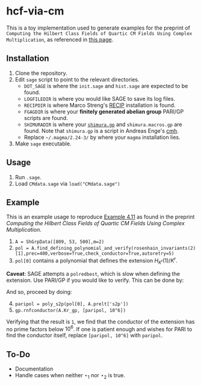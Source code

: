 # hcf-via-cm

This is a toy implementation used to generate examples for the preprint of `Computing the Hilbert Class Fields of Quartic CM Fields Using Complex Multiplication`, as referenced in [this page](https://math.guissmo.com/pubs.php).

## Installation

1. Clone the repository.
2. Edit `sage` script to point to the relevant directories.
   - `DOT_SAGE` is where the `init.sage` and `hist.sage` are expected to be found.
   - `LOGFILEDIR` is where you would like SAGE to save its log files.
   - `RECIPDIR` is where Marco Streng's [RECIP](https://github.com/mstreng/recip) installation is found.
   - `FGAGDIR` is where your __finitely generated abelian group__ PARI/GP scripts are found.
   - `SHIMURADIR` is where your [`shimura.gp`](https://gitlab.inria.fr/cmh/cmh/-/blob/master/scripts/shimura.gp) and `shimura.macros.gp` are found.
     Note that `shimura.gp` is a script in Andreas Enge's [cmh](https://gitlab.inria.fr/cmh/).
   - Replace `~/.magma/2.24-3/` by where your `magma` installation lies.
3. Make `sage` executable.

## Usage

1. Run `.sage`.
2. Load `CMdata.sage` via `load("CMdata.sage")`

## Example 

This is an example usage to reproduce [Example 4.11](https://math.guissmo.com/pubs.php) as found in the preprint _Computing the Hilbert Class Fields of Quartic CM Fields Using Complex Multiplication_.

1. `A = ShGrpData([809, 53, 500],m=2)`
2. `pol = A.find_defining_polynomial_and_verify(rosenhain_invariants(2)[1],prec=400,verbose=True,check_conductor=True,autoretry=5)`
3. `pol[0]` contains a polynomial that defines the extension $H_{K^r}(1) / K^r$.

__Caveat__: SAGE attempts a `polredbest`, which is slow when defining the extension. Use PARI/GP if you would like to verify. This can be done by:

And so, proceed by doing:

4. `paripol = poly_s2p(pol[0], A.prelt['s2p'])`
5. `gp.rnfconductor(A.Kr_gp, [paripol, 10^6])`

Verifying that the result is `1`, we find that the conductor of the extension has no prime factors below $10^6$. If one is patient enough and wishes for PARI to find the conductor itself, replace `[paripol, 10^6]` with `paripol`.

## To-Do

* Documentation
* Handle cases when neither $\star_1$ nor $\star_2$ is true.